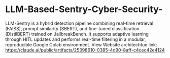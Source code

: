 # LLM-Based-Sentry-Cyber-Security-
LLM-Sentry is a hybrid detection pipeline combining real-time retrieval (FAISS), prompt similarity (SBERT), and fine-tuned classification (DistilBERT) trained on JailbreakBench. It supports adaptive learning through HITL updates and performs real-time filtering in a modular, reproducible Google Colab environment.
 View Website architechtue link: https://claude.ai/public/artifacts/25398610-0385-4d90-8aff-c4cec42e4124
 
